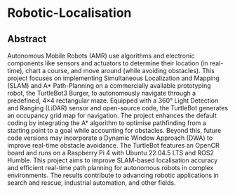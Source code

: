 # Robotic-Localisation

## Abstract
Autonomous Mobile Robots (AMR) use algorithms and electronic components like sensors and actuators to determine their location (in real-time), chart a course, and move around (while avoiding obstacles). This project focuses on implementing Simultaneous Localization and Mapping (SLAM) and A* Path-Planning on a commercially available prototyping robot, the TurtleBot3 Burger, to autonomously navigate through a predefined, 4×4 rectangular maze. Equipped with a 360° Light Detection and Ranging (LiDAR) sensor and open-source code, the TurtleBot generates an occupancy grid map for navigation. The project enhances the default coding by integrating the A* algorithm to optimise pathfinding from a starting point to a goal while accounting for obstacles. Beyond this, future code versions may incorporate a Dynamic Window Approach (DWA) to improve real-time obstacle avoidance. The TurtleBot features an OpenCR board and runs on a Raspberry Pi 4 with Ubuntu 22.04.5 LTS and ROS2 Humble. This project aims to improve SLAM-based localisation accuracy and efficient real-time path planning for autonomous robots in complex environments. The results contribute to advancing robotic applications in search and rescue, industrial automation, and other fields. 
